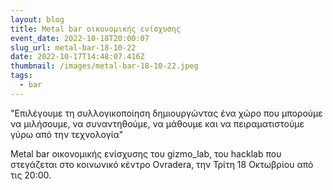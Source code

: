 ```yaml
---
layout: blog
title: Metal bar οικονομικής ενίσχυσης
event_date: 2022-10-18T20:00:07
slug_url: metal-bar-18-10-22
date: 2022-10-17T14:48:07.416Z
thumbnail: /images/metal-bar-18-10-22.jpeg
tags:
  - bar
---
```

"Επιλέγουμε τη συλλογικοποίηση δημιουργώντας ένα χώρο που μπορούμε να μιλήσουμε, να συναντηθούμε, να μάθουμε και να πειραματιστούμε γύρω από την τεχνολογία"

Metal bar οικονομικής ενίσχυσης του gizmo_lab, του hacklab που στεγάζεται στο κοινωνικό κέντρο Ovradera, την Τρίτη 18 Οκτωβρίου από τις 20:00.
